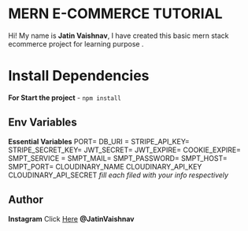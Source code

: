 # MERN E-COMMERCE TUTORIAL

Hi! My name is **Jatin Vaishnav**, I have created this basic mern stack ecommerce project for learning purpose .

# Install Dependencies

**For Start the project** - `npm install`


## Env Variables


**Essential Variables**
PORT=
DB_URI =
STRIPE_API_KEY=
STRIPE_SECRET_KEY=
JWT_SECRET=
JWT_EXPIRE=
COOKIE_EXPIRE=
SMPT_SERVICE =
SMPT_MAIL=
SMPT_PASSWORD=
SMPT_HOST=
SMPT_PORT=
CLOUDINARY_NAME
CLOUDINARY_API_KEY
CLOUDINARY_API_SECRET
_fill each filed with your info respectively_

## Author

**Instagram** Click [Here](http://instagram.com/jatin_vaishnav__2003) **@JatinVaishnav**
